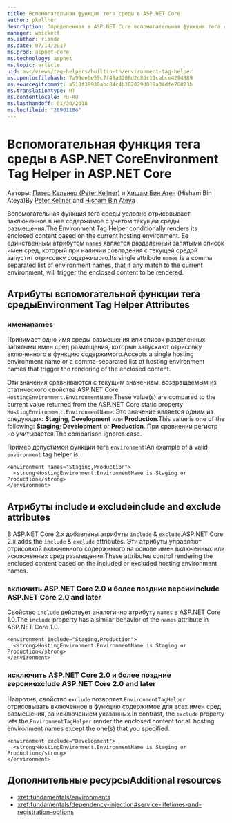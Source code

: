 ```yaml
---
title: Вспомогательная функция тега среды в ASP.NET Core
author: pkellner
description: Определенная в ASP.NET Core вспомогательная функция тега среды, включая все свойства
manager: wpickett
ms.author: riande
ms.date: 07/14/2017
ms.prod: aspnet-core
ms.technology: aspnet
ms.topic: article
uid: mvc/views/tag-helpers/builtin-th/environment-tag-helper
ms.openlocfilehash: 7a99ee0e59c7f49a3208d2c86c11cabce4294889
ms.sourcegitcommit: a510f38930abc84c4b302029d019a34dfe76823b
ms.translationtype: HT
ms.contentlocale: ru-RU
ms.lasthandoff: 01/30/2018
ms.locfileid: "28901186"
---
```

# <a name="environment-tag-helper-in-aspnet-core"></a><span data-ttu-id="f8be5-103">Вспомогательная функция тега среды в ASP.NET Core</span><span class="sxs-lookup"><span data-stu-id="f8be5-103">Environment Tag Helper in ASP.NET Core</span></span>

<span data-ttu-id="f8be5-104">Авторы: [Питер Кельнер (Peter Kellner)](http://peterkellner.net) и [Хишам Бин Атея](https://twitter.com/hishambinateya) (Hisham Bin Ateya)</span><span class="sxs-lookup"><span data-stu-id="f8be5-104">By [Peter Kellner](http://peterkellner.net) and [Hisham Bin Ateya](https://twitter.com/hishambinateya)</span></span>

<span data-ttu-id="f8be5-105">Вспомогательная функция тега среды условно отрисовывает заключенное в нее содержимое с учетом текущей среды размещения.</span><span class="sxs-lookup"><span data-stu-id="f8be5-105">The Environment Tag Helper conditionally renders its enclosed content based on the current hosting environment.</span></span> <span data-ttu-id="f8be5-106">Ее единственным атрибутом `names` является разделенный запятыми список имен сред, который при наличии совпадения с текущей средой запустит отрисовку содержимого.</span><span class="sxs-lookup"><span data-stu-id="f8be5-106">Its single attribute `names` is a comma separated list of environment names, that if any match to the current environment, will trigger the enclosed content to be rendered.</span></span>

## <a name="environment-tag-helper-attributes"></a><span data-ttu-id="f8be5-107">Атрибуты вспомогательной функции тега среды</span><span class="sxs-lookup"><span data-stu-id="f8be5-107">Environment Tag Helper Attributes</span></span>

### <a name="names"></a><span data-ttu-id="f8be5-108">имена</span><span class="sxs-lookup"><span data-stu-id="f8be5-108">names</span></span>

<span data-ttu-id="f8be5-109">Принимает одно имя среды размещения или список разделенных запятыми имен сред размещения, которые запускают отрисовку включенного в функцию содержимого.</span><span class="sxs-lookup"><span data-stu-id="f8be5-109">Accepts a single hosting environment name or a comma-separated list of hosting environment names that trigger the rendering of the enclosed content.</span></span>

<span data-ttu-id="f8be5-110">Эти значения сравниваются с текущим значением, возвращаемым из статического свойства ASP.NET Core `HostingEnvironment.EnvironmentName`.</span><span class="sxs-lookup"><span data-stu-id="f8be5-110">These value(s) are compared to the current value returned from the ASP.NET Core static property `HostingEnvironment.EnvironmentName`.</span></span>  <span data-ttu-id="f8be5-111">Это значение является одним из следующих: **Staging**, **Development** или **Production**.</span><span class="sxs-lookup"><span data-stu-id="f8be5-111">This value is one of the following: **Staging**; **Development** or **Production**.</span></span> <span data-ttu-id="f8be5-112">При сравнении регистр не учитывается.</span><span class="sxs-lookup"><span data-stu-id="f8be5-112">The comparison ignores case.</span></span>

<span data-ttu-id="f8be5-113">Пример допустимой функции тега `environment`:</span><span class="sxs-lookup"><span data-stu-id="f8be5-113">An example of a valid `environment` tag helper is:</span></span>

```cshtml
<environment names="Staging,Production">
  <strong>HostingEnvironment.EnvironmentName is Staging or Production</strong>
</environment>
```

## <a name="include-and-exclude-attributes"></a><span data-ttu-id="f8be5-114">Атрибуты include и exclude</span><span class="sxs-lookup"><span data-stu-id="f8be5-114">include and exclude attributes</span></span>

<span data-ttu-id="f8be5-115">В ASP.NET Core 2.x добавлены атрибуты `include` & `exclude`.</span><span class="sxs-lookup"><span data-stu-id="f8be5-115">ASP.NET Core 2.x adds the `include` & `exclude` attributes.</span></span> <span data-ttu-id="f8be5-116">Эти атрибуты управляют отрисовкой включенного содержимого на основе имен включенных или исключенных сред размещения.</span><span class="sxs-lookup"><span data-stu-id="f8be5-116">These attributes control rendering the enclosed content based on the included or excluded hosting environment names.</span></span>

### <a name="include-aspnet-core-20-and-later"></a><span data-ttu-id="f8be5-117">включить ASP.NET Core 2.0 и более поздние версии</span><span class="sxs-lookup"><span data-stu-id="f8be5-117">include ASP.NET Core 2.0 and later</span></span>

<span data-ttu-id="f8be5-118">Свойство `include` действует аналогично атрибуту `names` в ASP.NET Core 1.0.</span><span class="sxs-lookup"><span data-stu-id="f8be5-118">The `include` property has a similar behavior of the `names` attribute in ASP.NET Core 1.0.</span></span>

```cshtml
<environment include="Staging,Production">
  <strong>HostingEnvironment.EnvironmentName is Staging or Production</strong>
</environment>
```

### <a name="exclude-aspnet-core-20-and-later"></a><span data-ttu-id="f8be5-119">исключить ASP.NET Core 2.0 и более поздние версии</span><span class="sxs-lookup"><span data-stu-id="f8be5-119">exclude ASP.NET Core 2.0 and later</span></span>

<span data-ttu-id="f8be5-120">Напротив, свойство `exclude` позволяет `EnvironmentTagHelper` отрисовывать включенное в функцию содержимое для всех имен сред размещения, за исключением указанных.</span><span class="sxs-lookup"><span data-stu-id="f8be5-120">In contrast, the `exclude` property lets the `EnvironmentTagHelper` render the enclosed content for all hosting environment names except the one(s) that you specified.</span></span>

```cshtml
<environment exclude="Development">
  <strong>HostingEnvironment.EnvironmentName is Staging or Production</strong>
</environment>
```

## <a name="additional-resources"></a><span data-ttu-id="f8be5-121">Дополнительные ресурсы</span><span class="sxs-lookup"><span data-stu-id="f8be5-121">Additional resources</span></span>

* <xref:fundamentals/environments>
* <xref:fundamentals/dependency-injection#service-lifetimes-and-registration-options>
